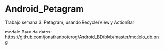 # Android_Petagram
Trabajo semana 3. Petagram, usando RecyclerView y ActionBar

modelo Base de datos:
https://github.com/jonathanboterog/Android_BD/blob/master/modelo_db.png
